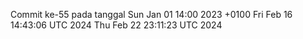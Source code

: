 Commit ke-55 pada tanggal Sun Jan 01 14:00 2023 +0100
Fri Feb 16 14:43:06 UTC 2024
Thu Feb 22 23:11:23 UTC 2024
